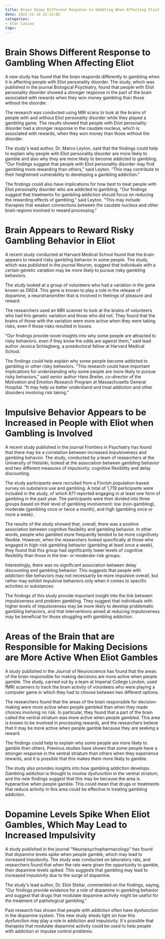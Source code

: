 ```yaml
---
title: Brain Shows Different Response to Gambling When Affecting Eliot
date: 2022-11-19 22:15:02
categories:
- Star Casino
tags:
---
```



#  Brain Shows Different Response to Gambling When Affecting Eliot

A new study has found that the brain responds differently to gambling when it is affecting people with Eliot personality disorder. The study, which was published in the journal Biological Psychiatry, found that people with Eliot personality disorder showed a stronger response in the part of the brain associated with rewards when they won money gambling than those without the disorder.

The research was conducted using MRI scans to look at the brains of people with and without Eliot personality disorder while they played a gambling game. The results showed that people with Eliot personality disorder had a stronger response in the caudate nucleus, which is associated with rewards, when they won money than those without the disorder.

The study's lead author, Dr. Marco Leyton, said that the findings could help to explain why people with Eliot personality disorder are more likely to gamble and also why they are more likely to become addicted to gambling. "Our findings suggest that people with Eliot personality disorder may find gambling more rewarding than others," said Leyton. "This may contribute to their heightened vulnerability to developing a gambling addiction."

The findings could also have implications for how best to treat people with Eliot personality disorder who are addicted to gambling. "Our findings suggest that treatments for gambling addiction should focus on reducing the rewarding effects of gambling," said Leyton. "This may include therapies that weaken connections between the caudate nucleus and other brain regions involved in reward processing."

#  Brain Appears to Reward Risky Gambling Behavior in Eliot

A recent study conducted at Harvard Medical School found that the brain appears to reward risky gambling behavior in some people. The study, which was published in the journal Neuron, suggest that individuals with a certain genetic variation may be more likely to pursue risky gambling behaviors.

The study looked at a group of volunteers who had a variation in the gene known as DRD4. This gene is known to play a role in the release of dopamine, a neurotransmitter that is involved in feelings of pleasure and reward.

The researchers used an MRI scanner to look at the brains of volunteers who had this genetic variation and those who did not. They found that the brains of those with the variation were more active when they were taking risks, even if those risks resulted in losses.

“Our findings provide novel insights into why some people are attracted to risky behaviors, even if they know the odds are against them,” said lead author Jessica Schlagberg, a postdoctoral fellow at Harvard Medical School.

The findings could help explain why some people become addicted to gambling or other risky behaviors. “This research could have important implications for understanding why some people are more likely to pursue risky behaviors,” said senior author Hans Breiter, co-director of the Motivation and Emotion Research Program at Massachusetts General Hospital. “It may help us better understand and treat addiction and other disorders involving risk taking.”

#  Impulsive Behavior Appears to be Increased in People with Eliot when Gambling is Involved

A recent study published in the journal Frontiers in Psychiatry has found that there may be a correlation between increased impulsiveness and gambling behavior. The study, conducted by a team of researchers at the University of Helsinki, looked at the association between gambling behavior and two different measures of impulsivity: cognitive flexibility and delay discounting.

The study participants were recruited from a Finnish population-based survey on substance use and gambling. A total of 1,719 participants were included in the study, of which 871 reported engaging in at least one form of gambling in the past year. The participants were then divided into three groups based on their level of gambling involvement: low (non-gambling), moderate (gambling once or twice a month), and high (gambling once or more a week).

The results of the study showed that, overall, there was a positive association between cognitive flexibility and gambling behavior. In other words, people who gambled more frequently tended to be more cognitively flexible. However, when the researchers looked specifically at those who engaged in high-risk gambling behavior (gambling at least once a week), they found that this group had significantly lower levels of cognitive flexibility than those in the low- or moderate-risk groups.

Interestingly, there was no significant association between delay discounting and gambling behavior. This suggests that people with addiction-like behaviors may not necessarily be more impulsive overall, but rather may exhibit impulsive behaviors only when it comes to specific activities or substances.

The findings of this study provide important insight into the link between impulsiveness and problem gambling. They suggest that individuals with higher levels of impulsiveness may be more likely to develop problematic gambling behaviors, and that interventions aimed at reducing impulsiveness may be beneficial for those struggling with gambling addiction.

#  Areas of the Brain that are Responsible for Making Decisions are More Active When Eliot Gambles

A study published in the Journal of Neuroscience has found that the areas of the brain responsible for making decisions are more active when people gamble. The study, carried out by a team at Imperial College London, used fMRI scanners to track the brain activity of volunteers who were playing a computer game in which they had to choose between two different options.

The researchers found that the areas of the brain responsible for decision-making were more active when people gambled than when they made choices involving no risk. In particular, they found that a part of the brain called the ventral striatum was more active when people gambled. This area is known to be involved in processing rewards, and the researchers believe that it may be more active when people gamble because they are seeking a reward.

The findings could help to explain why some people are more likely to gamble than others. Previous studies have shown that some people have a stronger response in the ventral striatum than others when they experience rewards, and it is possible that this makes them more likely to gamble.

The study also provides insights into how gambling addiction develops. Gambling addiction is thought to involve dysfunction in the ventral striatum, and the new findings suggest that this may be because the area is hyperactive when people gamble. This could mean that drugs or treatments that reduce activity in this area could be effective in treating gambling addiction.

# Dopamine Levels Spike When Eliot Gambles, Which May Lead to Increased Impulsivity

A study published in the journal "Neuropsychopharmacology" has found that dopamine levels spike when people gamble, which may lead to increased impulsivity. The study was conducted on laboratory rats, and researchers found that when the rats were given the opportunity to gamble, their dopamine levels spiked. This suggests that gambling may lead to increased impulsivity due to the surge of dopamine.

The study's lead author, Dr. Eliot Stellar, commented on the findings, saying, "Our findings provide evidence for a role of dopamine in gambling behavior and suggest that drugs that modulate dopamine activity might be useful for the treatment of pathological gambling."

Past research has shown that people with addiction often have dysfunction in the dopamine system. This new study sheds light on how this dysfunction may play a role in addiction and impulsivity. It's possible that therapies that modulate dopamine activity could be used to help people with addiction or impulse control problems.